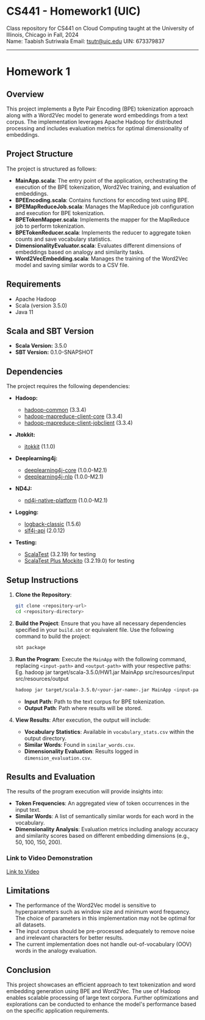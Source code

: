 # CS441 - Homework1 (UIC)
Class repository for CS441 on Cloud Computing taught at the University of Illinois, Chicago in Fall, 2024 <br>
Name: Taabish Sutriwala
Email: tsutr@uic.edu
UIN: 673379837

---

# Homework 1

## Overview
This project implements a Byte Pair Encoding (BPE) tokenization approach along with a Word2Vec model to generate word embeddings from a text corpus. The implementation leverages Apache Hadoop for distributed processing and includes evaluation metrics for optimal dimensionality of embeddings.

## Project Structure
The project is structured as follows:
- **MainApp.scala**: The entry point of the application, orchestrating the execution of the BPE tokenization, Word2Vec training, and evaluation of embeddings.
- **BPEEncoding.scala**: Contains functions for encoding text using BPE.
- **BPEMapReduceJob.scala**: Manages the MapReduce job configuration and execution for BPE tokenization.
- **BPETokenMapper.scala**: Implements the mapper for the MapReduce job to perform tokenization.
- **BPETokenReducer.scala**: Implements the reducer to aggregate token counts and save vocabulary statistics.
- **DimensionalityEvaluator.scala**: Evaluates different dimensions of embeddings based on analogy and similarity tasks.
- **Word2VecEmbedding.scala**: Manages the training of the Word2Vec model and saving similar words to a CSV file.

## Requirements
- Apache Hadoop
- Scala (version 3.5.0)
- Java 11

## Scala and SBT Version
- **Scala Version:** 3.5.0
- **SBT Version:** 0.1.0-SNAPSHOT

## Dependencies
The project requires the following dependencies:

- **Hadoop:**
  - [hadoop-common](https://mvnrepository.com/artifact/org.apache.hadoop/hadoop-common) (3.3.4)
  - [hadoop-mapreduce-client-core](https://mvnrepository.com/artifact/org.apache.hadoop/hadoop-mapreduce-client-core) (3.3.4)
  - [hadoop-mapreduce-client-jobclient](https://mvnrepository.com/artifact/org.apache.hadoop/hadoop-mapreduce-client-jobclient) (3.3.4)

- **Jtokkit:**
  - [jtokkit](https://mvnrepository.com/artifact/com.knuddels/jtokkit) (1.1.0)

- **Deeplearning4j:**
  - [deeplearning4j-core](https://mvnrepository.com/artifact/org.deeplearning4j/deeplearning4j-core) (1.0.0-M2.1)
  - [deeplearning4j-nlp](https://mvnrepository.com/artifact/org.deeplearning4j/deeplearning4j-nlp) (1.0.0-M2.1)

- **ND4J:**
  - [nd4j-native-platform](https://mvnrepository.com/artifact/org.nd4j/nd4j-native-platform) (1.0.0-M2.1)

- **Logging:**
  - [logback-classic](https://mvnrepository.com/artifact/ch.qos.logback/logback-classic) (1.5.6)
  - [slf4j-api](https://mvnrepository.com/artifact/org.slf4j/slf4j-api) (2.0.12)

- **Testing:**
  - [ScalaTest](https://mvnrepository.com/artifact/org.scalatest/scalatest) (3.2.19) for testing
  - [ScalaTest Plus Mockito](https://mvnrepository.com/artifact/org.scalatestplus/mockito-5-12) (3.2.19.0) for testing

## Setup Instructions
1. **Clone the Repository**:
   ```bash
   git clone <repository-url>
   cd <repository-directory>
   ```

2. **Build the Project**: 
   Ensure that you have all necessary dependencies specified in your `build.sbt` or equivalent file. Use the following command to build the project:
   ```bash
   sbt package
   ```

3. **Run the Program**:
   Execute the `MainApp` with the following command, replacing `<input-path>` and `<output-path>` with your respective paths:
   Eg. hadoop jar target/scala-3.5.0/HW1.jar MainApp src/resources/input src/resources/output
   ```bash
   hadoop jar target/scala-3.5.0/<your-jar-name>.jar MainApp <input-path> <output-path>
   ```
   - **Input Path**: Path to the text corpus for BPE tokenization.
   - **Output Path**: Path where results will be stored.

5. **View Results**:
   After execution, the output will include:
   - **Vocabulary Statistics**: Available in `vocabulary_stats.csv` within the output directory.
   - **Similar Words**: Found in `similar_words.csv`.
   - **Dimensionality Evaluation**: Results logged in `dimension_evaluation.csv`.

## Results and Evaluation
The results of the program execution will provide insights into:
- **Token Frequencies**: An aggregated view of token occurrences in the input text.
- **Similar Words**: A list of semantically similar words for each word in the vocabulary.
- **Dimensionality Analysis**: Evaluation metrics including analogy accuracy and similarity scores based on different embedding dimensions (e.g., 50, 100, 150, 200).

### Link to Video Demonstration
[Link to Video](<insert-video-link-here>)

## Limitations
- The performance of the Word2Vec model is sensitive to hyperparameters such as window size and minimum word frequency. The choice of parameters in this implementation may not be optimal for all datasets.
- The input corpus should be pre-processed adequately to remove noise and irrelevant characters for better results.
- The current implementation does not handle out-of-vocabulary (OOV) words in the analogy evaluation.

## Conclusion
This project showcases an efficient approach to text tokenization and word embedding generation using BPE and Word2Vec. The use of Hadoop enables scalable processing of large text corpora. Further optimizations and explorations can be conducted to enhance the model's performance based on the specific application requirements.
